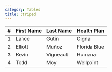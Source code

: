 ```yaml
---
category: Tables
title: Striped
---
```

  <table class="table table-striped">
    <thead>
    <tr>
      <th>#</th>
      <th>First Name</th>
      <th>Last Name</th>
      <th>Health Plan</th>
    </tr>
    </thead>
    <tbody>
    <tr>
      <td>1</td>
      <td>Lance</td>
      <td>Gutin</td>
      <td>Cigna</td>
    </tr>
    <tr>
      <td>2</td>
      <td>Elliott</td>
      <td>Muñoz</td>
      <td>Florida Blue</td>
    </tr>
    <tr>
      <td>3</td>
      <td>Kevin</td>
      <td>Vigneault</td>
      <td>Humana</td>
    </tr>
    <tr>
      <td>4</td>
      <td>Todd</td>
      <td>Moy</td>
      <td>Wellpoint</td>
    </tr>
    </tbody>
  </table>
